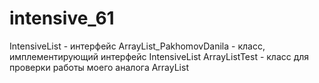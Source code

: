 # intensive_61

IntensiveList - интерфейс
ArrayList_PakhomovDanila - класс, имплементирующий интерфейс IntensiveList
ArrayListTest - класс для проверки работы моего аналога ArrayList
